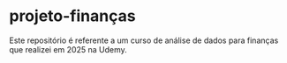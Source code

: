 # projeto-finanças
Este repositório é referente a um curso de análise de dados para finanças que realizei em 2025 na Udemy. 
